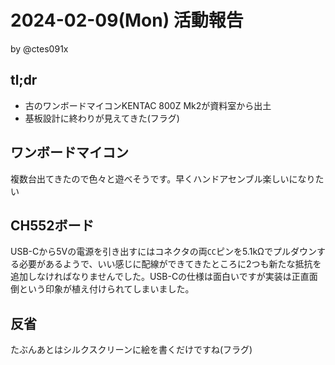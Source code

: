 # 2024-02-09(Mon) 活動報告

by @ctes091x

## tl;dr
- 古のワンボードマイコンKENTAC 800Z Mk2が資料室から出土
- 基板設計に終わりが見えてきた(フラグ)

## ワンボードマイコン
複数台出てきたので色々と遊べそうです。早くハンドアセンブル楽しいになりたい

## CH552ボード
USB-Cから5Vの電源を引き出すにはコネクタの両`CC`ピンを5.1kΩでプルダウンする必要があるようで、いい感じに配線ができてきたところに2つも新たな抵抗を追加しなければなりませんでした。USB-Cの仕様は面白いですが実装は正直面倒という印象が植え付けられてしまいました。

## 反省
たぶんあとはシルクスクリーンに絵を書くだけですね(フラグ)